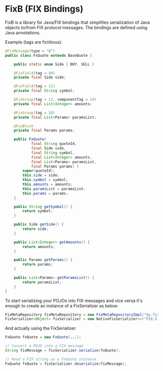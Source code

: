 FixB (FIX Bindings)
=====

FixB is a library for Java/FIX bindings that simplifies serialization of Java objects to/from FIX protocol messages. The bindings are defined using Java annotations.

Example (tags are fictitious):
```java
@FixMessage(type = "Q")
public class FxQuote extends BaseQuote {

    public static enum Side { BUY, SELL }

    @FixField(tag = 40)
    private final Side side;

    @FixField(tag = 12)
    private final String symbol;

    @FixGroup(tag = 13, componentTag = 14)
    private final List<Integer> amounts;

    @FixGroup(tag = 20)
    private final List<Params> paramsList;

    @FixBlock
    private final Params params;

    public FxQuote(
            final String quoteId,
            final Side side,
            final String symbol,
            final List<Integer> amounts,
            final List<Params> paramsList,
            final Params params) {
        super(quoteId);
        this.side = side;
        this.symbol = symbol;
        this.amounts = amounts;
        this.paramsList = paramsList;
        this.params = params;
    }

    public String getSymbol() {
        return symbol;
    }

    public Side getSide() {
        return side;
    }

    public List<Integer> getAmounts() {
        return amounts;
    }

    public Params getParams() {
        return params;
    }

    public List<Params> getParamsList() {
        return paramsList;
    }
}
```

To start serializing your POJOs into FIX messages and vice versa it's enough to create an instance of a FixSerializer as below:

```java
FixMetaRepository fixMetaRepository = new FixMetaRepositoryImpl("my.fix.classes.package");
FixSerializer<Object> fixSerializer = new NativeFixSerializer<>("FIX.5.0", fixMetaRepository);
```

And actually using the FixSerializer:

```java
FxQuote fxQuote = new FxQuote(...);

// Convert a POJO into a FIX message
String fixMessage = fixSerializer.serialize(fxQuote);

// Read a FIX string as a FxQuote instance
FxQuote fxQuote = fixSerializer.deserialize(fixMessage);
```